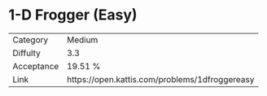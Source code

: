 # 1-D Frogger (Easy)

<table>
    <tr>
        <td>Category</td>
        <td>Medium</td>
    </tr>
    <tr>
        <td>Diffulty</td>
        <td>3.3</td>
    </tr>
    <tr>
        <td>Acceptance</td>
        <td>19.51 %</td>
    </tr>
    <tr>
        <td>Link</td>
        <td>https://open.kattis.com/problems/1dfroggereasy</td>
    </tr>
</table>